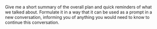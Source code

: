 Give me a short summary of the overall plan and quick reminders of what we talked about. Formulate it in a way that it can be used as a prompt in a new conversation, informing you of anything you would need to know to continue this conversation.

